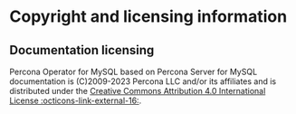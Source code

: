 # Copyright and licensing information

## Documentation licensing

Percona Operator for MySQL based on Percona Server for MySQL documentation is (C)2009-2023 Percona LLC and/or its affiliates and is distributed under the [Creative Commons Attribution 4.0 International License :octicons-link-external-16:](https://creativecommons.org/licenses/by/4.0/).